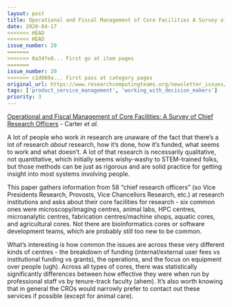 ```yaml
---
layout: post
title: Operational and Fiscal Management of Core Facilities A Survey of Chief Research Officers - Carter *et al.*
date: 2020-04-17
<<<<<<< HEAD
<<<<<<< HEAD
issue_number: 20
=======
>>>>>>> 0a34fe0... First go at item pages
=======
issue_number: 20
>>>>>>> c1d069a... First pass at category pages
original_url: https://www.researchcomputingteams.org/newsletter_issues/0020
tags: ['product_service_management', 'working_with_decision_makers']
priority: 3
---
```


<!-- markdownlint-disable MD033 -->
<!-- markdownlint-disable MD041 -->
<!-- markdownlint-disable MD049 -->

[Operational and Fiscal Management of Core Facilities: A Survey of Chief Research Officers](https://www.srainternational.org/blogs/srai-jra1/2019/12/09/operational-fiscal-management-of-core-facilities) - Carter *et al.*

A lot of people who work *in* research are unaware of the fact that there’s a lot of research *about* research, how it’s done, how it’s funded, what seems to work and what doesn’t.  A lot of that research is necessarily qualitative, not quantitative, which initially seems wishy-washy to STEM-trained folks, but those methods can be just as rigorous and are solid practice for getting insight into most systems involving people.

This paper gathers information from 58 “chief research officers” (so Vice Presidents Research, Provosts, Vice Chancellors Research, etc.) at research institutions and asks about their core facilities for research - six common ones were microscopy/imaging centres, animal labs, HPC centres, microanalytic centres, fabrication centres/machine shops, aquatic cores, and agricultural cores.  Not there are bioinformatics cores or software development teams, which are probably still too new to be common.

What’s interesting is how common the issues are across these very different kinds of centres - the breakdown of funding (internal/external user fees vs institutional funding vs grants), the operations, and the focus on equipment over people (ugh).   Across all types of cores, there was statistically significantly differences between how effective they were when run by professional staff vs by tenure-track faculty (ahem).   It’s also worth knowing that in general the CROs would narrowly prefer to contact out these services if possible (except for animal care).

